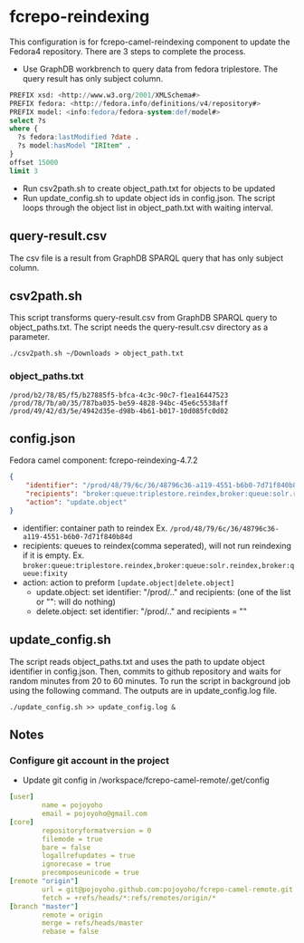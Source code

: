 # fcrepo-reindexing
This configuration is for fcrepo-camel-reindexing component to update the Fedora4 repository. There are 3 steps to complete the process.
- Use GraphDB workbrench to query data from fedora triplestore. The query result has only subject column.
```sql
PREFIX xsd: <http://www.w3.org/2001/XMLSchema#>
PREFIX fedora: <http://fedora.info/definitions/v4/repository#>
PREFIX model: <info:fedora/fedora-system:def/model#>
select ?s 
where {
  ?s fedora:lastModified ?date .
  ?s model:hasModel "IRItem" .
}
offset 15000
limit 3
```
- Run csv2path.sh to create object_path.txt for objects to be updated
- Run update_config.sh to update object ids in config.json. The script loops through the object list in object_path.txt with waiting interval.

## query-result.csv
The csv file is a result from GraphDB SPARQL query that has only subject column. 

## csv2path.sh
This script transforms query-result.csv from GraphDB SPARQL query to object_paths.txt. The script needs the query-result.csv directory as a parameter.
```shell
./csv2path.sh ~/Downloads > object_path.txt
```

### object_paths.txt
```shell
/prod/b2/78/85/f5/b27885f5-bfca-4c3c-90c7-f1ea16447523
/prod/78/7b/a0/35/787ba035-be59-4828-94bc-45e6c5538aff
/prod/49/42/d3/5e/4942d35e-d98b-4b61-b017-10d085fc0d02
```

## config.json
Fedora camel component: fcrepo-reindexing-4.7.2
```json
{
    "identifier": "/prod/48/79/6c/36/48796c36-a119-4551-b6b0-7d71f840b84d",
    "recipients": "broker:queue:triplestore.reindex,broker:queue:solr.reindex,broker:queue:fixity",
    "action": "update.object"
}
```
- identifier: container path to reindex Ex. ```/prod/48/79/6c/36/48796c36-a119-4551-b6b0-7d71f840b84d```
- recipients: queues to reindex(comma seperated), will not run reindexing if it is empty. 
  Ex. ```broker:queue:triplestore.reindex,broker:queue:solr.reindex,broker:queue:fixity```
- action: action to preform ```[update.object|delete.object]```
  - update.object: set identifier: "/prod/.." and recipients: (one of the list or "": will do nothing)
  - delete.object: set identifier: "/prod/.." and recipients = ""

## update_config.sh

The script reads object_paths.txt and uses the path to update object identifier in config.json. 
Then, commits to github repository and waits for random minutes from 20 to 60 minutes. To run the script
in background job using the following command. The outputs are in update_config.log file.

```shell
./update_config.sh >> update_config.log &
```

## Notes

### Configure git account in the project
- Update git config in /workspace/fcrepo-camel-remote/.get/config

```yml
[user]
        name = pojoyoho
        email = pojoyoho@gmail.com
[core]
        repositoryformatversion = 0
        filemode = true
        bare = false
        logallrefupdates = true
        ignorecase = true
        precomposeunicode = true
[remote "origin"]
        url = git@pojoyoho.github.com:pojoyoho/fcrepo-camel-remote.git
        fetch = +refs/heads/*:refs/remotes/origin/*
[branch "master"]
        remote = origin
        merge = refs/heads/master
        rebase = false
```